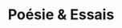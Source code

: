 ---
# poetry/index.md

layout: blog
title: Poésie & Essais
permalink: /poetry/
tagline: "Fragments, essais, méditations – entre ombre et clarté."
---